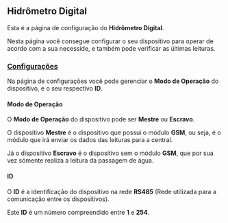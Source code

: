 ## Hidrômetro Digital

Esta é a página de configuração do **Hidrômetro Digital**.

Nesta página você consegue configurar o seu dispositivo para operar de acordo com a sua necesside,
e também pode verificar as últimas leituras.


### [Configurações]

Na página de configurações você pode gerenciar o **Modo de Operação** do dispositivo, e o seu respectivo **ID**.

#### Modo de Operação

O **Modo de Operação** do dispositivo pode ser **Mestre** ou **Escravo**.

O dispositivo **Mestre** é o dispositivo que possui o módulo **GSM**, ou seja, é o módulo que irá enviar os dados das leituras para a central.

Já o dispositivo **Escravo** é o dispositivo sem o módulo **GSM**, que por sua vez sómente realiza a leitura da passagem de água.

#### ID

O **ID** é a identificação do dispositivo na rede **RS485** (Rede utilizada para a comunicação entre os dispositivos).

Este **ID** é um número compreendido entre **1** e **254**.

[Configurações]: /settings.html
